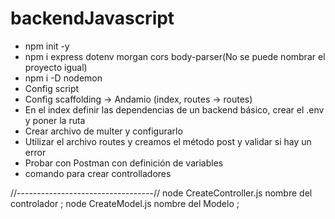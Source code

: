 # backendJavascript

- npm init -y 
- npm i express dotenv morgan cors body-parser(No se puede nombrar el proyecto igual)
- npm i -D nodemon 
- Config script
- Config scaffolding -> Andamio (index, routes -> routes)
- En el index definir las dependencias de un backend básico, crear el .env y poner la ruta
- Crear archivo de multer y configurarlo
- Utilizar el archivo routes y creamos el método post y validar si hay un error
- Probar con Postman con definición de variables 
- comando para crear controlladores 

//----------------------------------//
node CreateController.js nombre del controlador ;
node CreateModel.js nombre del Modelo ;